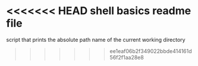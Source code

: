 <<<<<<< HEAD
shell basics readme file
=======
script that prints the absolute path name of the current working directory
>>>>>>> ee1eaf06b2f349022bbde414161d56f2f1aa28e8
